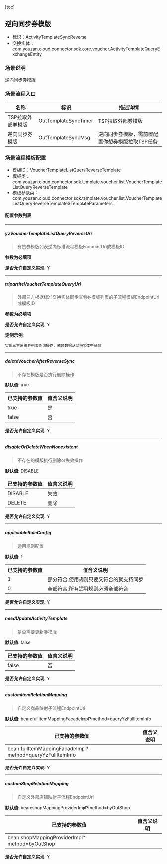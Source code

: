 [toc]

## 逆向同步券模版
- 标识：ActivityTemplateSyncReverse
- 交换实体：com.youzan.cloud.connector.sdk.core.voucher.ActivityTemplateQueryExchangeEntity
### 场景说明
逆向同步券模版
### 场景流程入口

名称 | 标识 | 描述详情
---|---|---
TSP拉取外部券模版 | OutTemplateSyncTimer | TSP拉取外部券模版
逆向同步券模版 | OutTemplateSyncMsg | 逆向同步券模版，需前置配置你想券模版拉取TSP任务

### 场景流程模板配置
- 模板ID：VoucherTemplateListQueryReverseTemplate
- 模板类：com.youzan.cloud.connector.sdk.template.voucher.list.VoucherTemplateListQueryReverseTemplate
- 模板参数类：com.youzan.cloud.connector.sdk.template.voucher.list.VoucherTemplateListQueryReverseTemplate$TemplateParameters

#### 配置参数列表

---
##### yzVoucherTemplateListQueryReverseUri
> 有赞券模版列表逆向标准流程模板EndpointUri或模板ID

**参数为必填项**


**是否允许自定义实现**: Y

---
##### tripartiteVoucherTemplateQueryUri
> 外部三方根据标准交换实体同步查询券模版列表的子流程模板EndpointUri或模板ID

**参数为必填项**


**是否允许自定义实现**: Y


**定制示例**:
```
实现三方系统券列表查询操作，依赖数据从交换实体中获取
```
---
##### deleteVoucherAfterReverseSync
> 不存在模版是否执行删除操作

**默认值**: true

已支持的参数值 | 值含义说明
---|---
true | 是
false | 否

**是否允许自定义实现**: Y

---
##### disableOrDeleteWhenNonexistent
> 不存在的模版执行删除or失效操作

**默认值**: DISABLE

已支持的参数值 | 值含义说明
---|---
DISABLE | 失效
DELETE | 删除

**是否允许自定义实现**: Y

---
##### applicableRuleConfig
> 适用规则配置

**默认值**: 1

已支持的参数值 | 值含义说明
---|---
1 | 部分符合,使用规则只要又符合的就支持同步
0 | 全部符合,所有适用规则必须全部符合

**是否允许自定义实现**: Y

---
##### needUpdateActivityTemplate
> 是否需要更新券模版

**默认值**: false

已支持的参数值 | 值含义说明
---|---
false | 否

**是否允许自定义实现**: Y

---
##### customItemRelationMapping
> 自定义商品映射子流程EndpointUri

**默认值**: bean:fullItemMappingFacadeImpl?method=queryYzFullItemInfo

已支持的参数值 | 值含义说明
---|---
bean:fullItemMappingFacadeImpl?method=queryYzFullItemInfo | 

**是否允许自定义实现**: Y

---
##### customShopRelationMapping
> 自定义外部店铺映射子流程EndpointUri

**默认值**: bean:shopMappingProviderImpl?method=byOutShop

已支持的参数值 | 值含义说明
---|---
bean:shopMappingProviderImpl?method=byOutShop | 

**是否允许自定义实现**: Y


